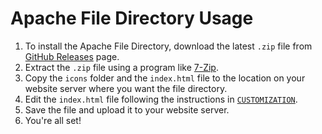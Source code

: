 # Apache File Directory Usage

1. To install the Apache File Directory, download the latest `.zip` file from [GitHub Releases](https://github.com/willtheorangeguy/Apache-File-Directory/releases/latest) page.
2. Extract the `.zip` file using a program like [7-Zip](https://www.7-zip.org/).
3. Copy the `icons` folder and the `index.html` file to the location on your website server where you want the file directory.
4. Edit the `index.html` file following the instructions in [`CUSTOMIZATION`](https://github.com/willtheorangeguy/Apache-File-Directory/blob/main/docs/CUSTOMIZATION.md).
5. Save the file and upload it to your website server.
6. You're all set!
